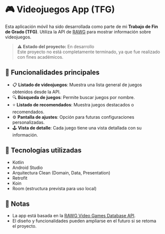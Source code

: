 # 🎮 Videojuegos App (TFG)

Esta aplicación móvil ha sido desarrollada como parte de mi **Trabajo de Fin de Grado (TFG)**. Utiliza la API de [RAWG](https://rawg.io/apidocs) para mostrar información sobre videojuegos.

> ⚠️ **Estado del proyecto:** En desarrollo  
> Este proyecto no está completamente terminado, ya que fue realizado con fines académicos.

## 📱 Funcionalidades principales

- 📋 **Listado de videojuegos**: Muestra una lista general de juegos obtenidos desde la API.
- 🔍 **Búsqueda de juegos**: Permite buscar juegos por nombre.
- ⭐ **Listado de recomendados**: Muestra juegos destacados o recomendados.
- ⚙️ **Pantalla de ajustes**: Opción para futuras configuraciones personalizadas.
- 🕹️ **Vista de detalle**: Cada juego tiene una vista detallada con su información.

## 🚀 Tecnologías utilizadas

- Kotlin
- Android Studio
- Arquitectura Clean (Domain, Data, Presentation)
- Retrofit
- Koin
- Room (estructura prevista para uso local)

## 📌 Notas

- La app está basada en la [RAWG Video Games Database API](https://rawg.io/apidocs).
- El diseño y funcionalidades pueden ampliarse en el futuro si se retoma el proyecto.
